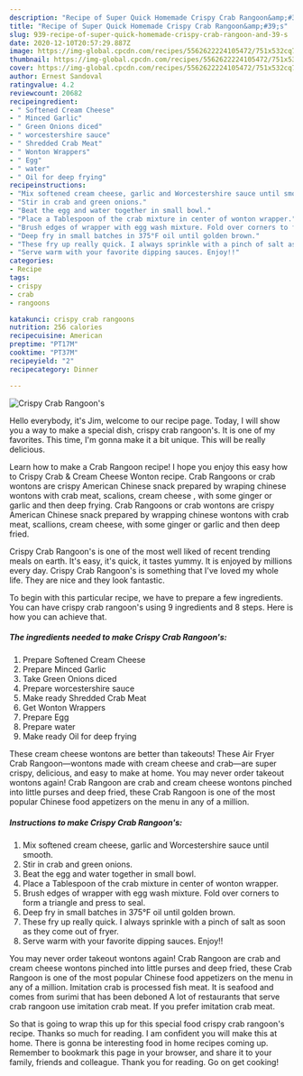 ```yaml
---
description: "Recipe of Super Quick Homemade Crispy Crab Rangoon&amp;#39;s"
title: "Recipe of Super Quick Homemade Crispy Crab Rangoon&amp;#39;s"
slug: 939-recipe-of-super-quick-homemade-crispy-crab-rangoon-and-39-s
date: 2020-12-10T20:57:29.887Z
image: https://img-global.cpcdn.com/recipes/5562622224105472/751x532cq70/crispy-crab-rangoons-recipe-main-photo.jpg
thumbnail: https://img-global.cpcdn.com/recipes/5562622224105472/751x532cq70/crispy-crab-rangoons-recipe-main-photo.jpg
cover: https://img-global.cpcdn.com/recipes/5562622224105472/751x532cq70/crispy-crab-rangoons-recipe-main-photo.jpg
author: Ernest Sandoval
ratingvalue: 4.2
reviewcount: 20682
recipeingredient:
- " Softened Cream Cheese"
- " Minced Garlic"
- " Green Onions diced"
- " worcestershire sauce"
- " Shredded Crab Meat"
- " Wonton Wrappers"
- " Egg"
- " water"
- " Oil for deep frying"
recipeinstructions:
- "Mix softened cream cheese, garlic and Worcestershire sauce until smooth."
- "Stir in crab and green onions."
- "Beat the egg and water together in small bowl."
- "Place a Tablespoon of the crab mixture in center of wonton wrapper."
- "Brush edges of wrapper with egg wash mixture. Fold over corners to form a triangle and press to seal."
- "Deep fry in small batches in 375°F oil until golden brown."
- "These fry up really quick. I always sprinkle with a pinch of salt as soon as they come out of fryer."
- "Serve warm with your favorite dipping sauces. Enjoy!!"
categories:
- Recipe
tags:
- crispy
- crab
- rangoons

katakunci: crispy crab rangoons 
nutrition: 256 calories
recipecuisine: American
preptime: "PT17M"
cooktime: "PT37M"
recipeyield: "2"
recipecategory: Dinner

---
```



![Crispy Crab Rangoon&#39;s](https://img-global.cpcdn.com/recipes/5562622224105472/751x532cq70/crispy-crab-rangoons-recipe-main-photo.jpg)

Hello everybody, it's Jim, welcome to our recipe page. Today, I will show you a way to make a special dish, crispy crab rangoon&#39;s. It is one of my favorites. This time, I'm gonna make it a bit unique. This will be really delicious.

Learn how to make a Crab Rangoon recipe! I hope you enjoy this easy how to Crispy Crab &amp; Cream Cheese Wonton recipe. Crab Rangoons or crab wontons are crispy American Chinese snack prepared by wraping chinese wontons with crab meat, scalions, cream cheese , with some ginger or garlic and then deep frying. Crab Rangoons or crab wontons are crispy American Chinese snack prepared by wrapping chinese wontons with crab meat, scallions, cream cheese, with some ginger or garlic and then deep fried.

Crispy Crab Rangoon&#39;s is one of the most well liked of recent trending meals on earth. It's easy, it's quick, it tastes yummy. It is enjoyed by millions every day. Crispy Crab Rangoon&#39;s is something that I've loved my whole life. They are nice and they look fantastic.


To begin with this particular recipe, we have to prepare a few ingredients. You can have crispy crab rangoon&#39;s using 9 ingredients and 8 steps. Here is how you can achieve that.

<!--inarticleads1-->

##### The ingredients needed to make Crispy Crab Rangoon&#39;s:

1. Prepare  Softened Cream Cheese
1. Prepare  Minced Garlic
1. Take  Green Onions diced
1. Prepare  worcestershire sauce
1. Make ready  Shredded Crab Meat
1. Get  Wonton Wrappers
1. Prepare  Egg
1. Prepare  water
1. Make ready  Oil for deep frying


These cream cheese wontons are better than takeouts! These Air Fryer Crab Rangoon—wontons made with cream cheese and crab—are super crispy, delicious, and easy to make at home. You may never order takeout wontons again! Crab Rangoon are crab and cream cheese wontons pinched into little purses and deep fried, these Crab Rangoon is one of the most popular Chinese food appetizers on the menu in any of a million. 

<!--inarticleads2-->

##### Instructions to make Crispy Crab Rangoon&#39;s:

1. Mix softened cream cheese, garlic and Worcestershire sauce until smooth.
1. Stir in crab and green onions.
1. Beat the egg and water together in small bowl.
1. Place a Tablespoon of the crab mixture in center of wonton wrapper.
1. Brush edges of wrapper with egg wash mixture. Fold over corners to form a triangle and press to seal.
1. Deep fry in small batches in 375°F oil until golden brown.
1. These fry up really quick. I always sprinkle with a pinch of salt as soon as they come out of fryer.
1. Serve warm with your favorite dipping sauces. Enjoy!!


You may never order takeout wontons again! Crab Rangoon are crab and cream cheese wontons pinched into little purses and deep fried, these Crab Rangoon is one of the most popular Chinese food appetizers on the menu in any of a million. Imitation crab is processed fish meat. It is seafood and comes from surimi that has been deboned A lot of restaurants that serve crab rangoon use imitation crab meat. If you prefer imitation crab meat. 

So that is going to wrap this up for this special food crispy crab rangoon&#39;s recipe. Thanks so much for reading. I am confident you will make this at home. There is gonna be interesting food in home recipes coming up. Remember to bookmark this page in your browser, and share it to your family, friends and colleague. Thank you for reading. Go on get cooking!
